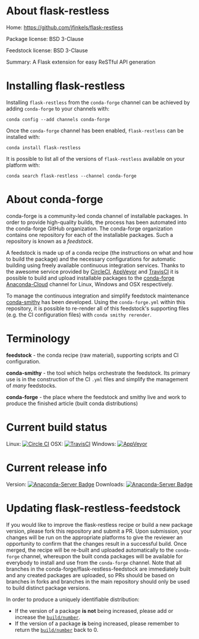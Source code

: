 About flask-restless
====================

Home: https://github.com/jfinkels/flask-restless

Package license: BSD 3-Clause

Feedstock license: BSD 3-Clause

Summary: A Flask extension for easy ReSTful API generation



Installing flask-restless
=========================

Installing `flask-restless` from the `conda-forge` channel can be achieved by adding `conda-forge` to your channels with:

```
conda config --add channels conda-forge
```

Once the `conda-forge` channel has been enabled, `flask-restless` can be installed with:

```
conda install flask-restless
```

It is possible to list all of the versions of `flask-restless` available on your platform with:

```
conda search flask-restless --channel conda-forge
```



About conda-forge
=================

conda-forge is a community-led conda channel of installable packages.
In order to provide high-quality builds, the process has been automated into the
conda-forge GitHub organization. The conda-forge organization contains one repository
for each of the installable packages. Such a repository is known as a *feedstock*.

A feedstock is made up of a conda recipe (the instructions on what and how to build
the package) and the necessary configurations for automatic building using freely
available continuous integration services. Thanks to the awesome service provided by
[CircleCI](https://circleci.com/), [AppVeyor](http://www.appveyor.com/)
and [TravisCI](https://travis-ci.org/) it is possible to build and upload installable
packages to the [conda-forge](https://anaconda.org/conda-forge)
[Anaconda-Cloud](http://docs.anaconda.org/) channel for Linux, Windows and OSX respectively.

To manage the continuous integration and simplify feedstock maintenance
[conda-smithy](http://github.com/conda-forge/conda-smithy) has been developed.
Using the ``conda-forge.yml`` within this repository, it is possible to re-render all of
this feedstock's supporting files (e.g. the CI configuration files) with ``conda smithy rerender``.


Terminology
===========

**feedstock** - the conda recipe (raw material), supporting scripts and CI configuration.

**conda-smithy** - the tool which helps orchestrate the feedstock.
                   Its primary use is in the construction of the CI ``.yml`` files
                   and simplify the management of *many* feedstocks.

**conda-forge** - the place where the feedstock and smithy live and work to
                  produce the finished article (built conda distributions)

Current build status
====================

Linux: [![Circle CI](https://circleci.com/gh/conda-forge/flask-restless-feedstock.svg?style=shield)](https://circleci.com/gh/conda-forge/flask-restless-feedstock)
OSX: [![TravisCI](https://travis-ci.org/conda-forge/flask-restless-feedstock.svg?branch=master)](https://travis-ci.org/conda-forge/flask-restless-feedstock)
Windows: [![AppVeyor](https://ci.appveyor.com/api/projects/status/github/conda-forge/flask-restless-feedstock?svg=True)](https://ci.appveyor.com/project/conda-forge/flask-restless-feedstock/branch/master)

Current release info
====================
Version: [![Anaconda-Server Badge](https://anaconda.org/conda-forge/flask-restless/badges/version.svg)](https://anaconda.org/conda-forge/flask-restless)
Downloads: [![Anaconda-Server Badge](https://anaconda.org/conda-forge/flask-restless/badges/downloads.svg)](https://anaconda.org/conda-forge/flask-restless)


Updating flask-restless-feedstock
=================================

If you would like to improve the flask-restless recipe or build a new
package version, please fork this repository and submit a PR. Upon submission,
your changes will be run on the appropriate platforms to give the reviewer an
opportunity to confirm that the changes result in a successful build. Once
merged, the recipe will be re-built and uploaded automatically to the
`conda-forge` channel, whereupon the built conda packages will be available for
everybody to install and use from the `conda-forge` channel.
Note that all branches in the conda-forge/flask-restless-feedstock are
immediately built and any created packages are uploaded, so PRs should be based
on branches in forks and branches in the main repository should only be used to
build distinct package versions.

In order to produce a uniquely identifiable distribution:
 * If the version of a package **is not** being increased, please add or increase
   the [``build/number``](http://conda.pydata.org/docs/building/meta-yaml.html#build-number-and-string).
 * If the version of a package **is** being increased, please remember to return
   the [``build/number``](http://conda.pydata.org/docs/building/meta-yaml.html#build-number-and-string)
   back to 0.
